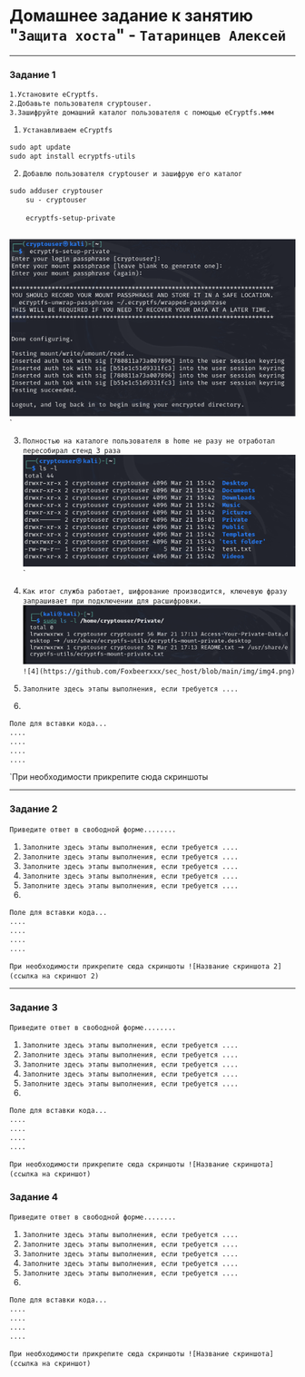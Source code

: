 # Домашнее задание к занятию "`Защита хоста`" - `Татаринцев Алексей`



---

### Задание 1
```
1.Установите eCryptfs.
2.Добавьте пользователя cryptouser.
3.Зашифруйте домашний каталог пользователя с помощью eCryptfs.ммм
```

1. `Устанавливаем eCryptfs`
```
sudo apt update
sudo apt install ecryptfs-utils
```
2. `Добавлю пользователя cryptouser и зашифрую его каталог`
```
sudo adduser cryptouser
    su - cryptouser

    ecryptfs-setup-private


```
![1](https://github.com/Foxbeerxxx/sec_host/blob/main/img/img1.png)`

3. `Полностью на каталоге пользователя в home не разу не отработал пересобирал стенд 3 раза`
![2](https://github.com/Foxbeerxxx/sec_host/blob/main/img/img2.png)`

4. `Как итог служба работает, шифрование производится, ключевую фразу запрашивает при подключении для расшифровки.`
![3](https://github.com/Foxbeerxxx/sec_host/blob/main/img/img3.png)`
![4](https://github.com/Foxbeerxxx/sec_host/blob/main/img/img4.png)`


5. `Заполните здесь этапы выполнения, если требуется ....`
6. 

```
Поле для вставки кода...
....
....
....
....
```

`При необходимости прикрепитe сюда скриншоты



---

### Задание 2

`Приведите ответ в свободной форме........`

1. `Заполните здесь этапы выполнения, если требуется ....`
2. `Заполните здесь этапы выполнения, если требуется ....`
3. `Заполните здесь этапы выполнения, если требуется ....`
4. `Заполните здесь этапы выполнения, если требуется ....`
5. `Заполните здесь этапы выполнения, если требуется ....`
6. 

```
Поле для вставки кода...
....
....
....
....
```

`При необходимости прикрепитe сюда скриншоты
![Название скриншота 2](ссылка на скриншот 2)`


---

### Задание 3

`Приведите ответ в свободной форме........`

1. `Заполните здесь этапы выполнения, если требуется ....`
2. `Заполните здесь этапы выполнения, если требуется ....`
3. `Заполните здесь этапы выполнения, если требуется ....`
4. `Заполните здесь этапы выполнения, если требуется ....`
5. `Заполните здесь этапы выполнения, если требуется ....`
6. 

```
Поле для вставки кода...
....
....
....
....
```

`При необходимости прикрепитe сюда скриншоты
![Название скриншота](ссылка на скриншот)`

### Задание 4

`Приведите ответ в свободной форме........`

1. `Заполните здесь этапы выполнения, если требуется ....`
2. `Заполните здесь этапы выполнения, если требуется ....`
3. `Заполните здесь этапы выполнения, если требуется ....`
4. `Заполните здесь этапы выполнения, если требуется ....`
5. `Заполните здесь этапы выполнения, если требуется ....`
6. 

```
Поле для вставки кода...
....
....
....
....
```

`При необходимости прикрепитe сюда скриншоты
![Название скриншота](ссылка на скриншот)`
